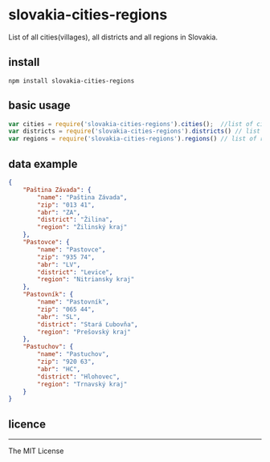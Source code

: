 # slovakia-cities-regions

List of all cities(villages), all districts and all regions in Slovakia.

## install

`npm install slovakia-cities-regions`

## basic usage

```javascript
var cities = require('slovakia-cities-regions').cities();  //list of cities(name, zip, abreviation, district, region)
var districts = require('slovakia-cities-regions').districts() // list of districts(name, longname, abreviation)
var regions = require('slovakia-cities-regions').regions() // list of regions(name, abreviation)

```

## data example

```json
{
    "Paština Závada": {
        "name": "Paština Závada",
        "zip": "013 41",
        "abr": "ZA",
        "district": "Žilina",
        "region": "Žilinský kraj"
    },
    "Pastovce": {
        "name": "Pastovce",
        "zip": "935 74",
        "abr": "LV",
        "district": "Levice",
        "region": "Nitriansky kraj"
    },
    "Pastovník": {
        "name": "Pastovník",
        "zip": "065 44",
        "abr": "SL",
        "district": "Stará Ľubovňa",
        "region": "Prešovský kraj"
    },
    "Pastuchov": {
        "name": "Pastuchov",
        "zip": "920 63",
        "abr": "HC",
        "district": "Hlohovec",
        "region": "Trnavský kraj"
    }
}
```

## licence
---
The MIT License
